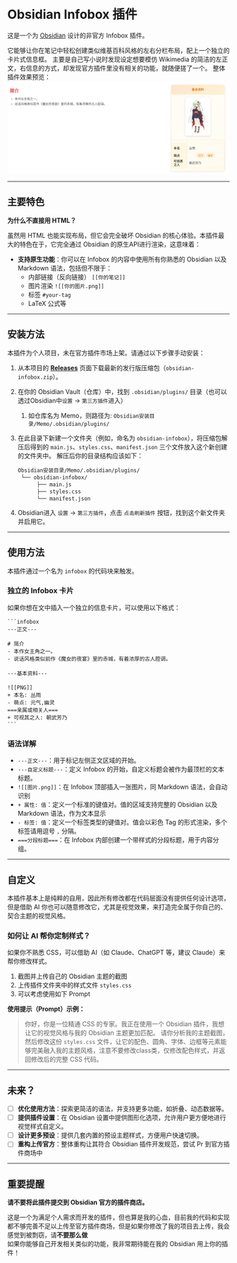 # Obsidian Infobox 插件

这是一个为 [Obsidian](https://obsidian.md) 设计的非官方 Infobox 插件。

它能够让你在笔记中轻松创建类似维基百科风格的左右分栏布局，配上一个独立的卡片式信息框。
主要是自己写小说时发现设定想要模仿 Wikimedia 的简洁的左正文，右信息的方式，却发现官方插件里没有相关的功能，就随便搓了一个。
整体插件效果预览：
![插件效果预览](readme_png/Example1.png)

---

## 主要特色

**为什么不直接用 HTML？**

虽然用 HTML 也能实现布局，但它会完全破坏 Obsidian 的核心体验。本插件最大的特色在于，它完全通过 Obsidian 的原生API进行渲染，这意味着：

- **支持原生功能**：你可以在 Infobox 的内容中使用所有你熟悉的 Obsidian 以及 Markdown 语法，包括但不限于：
  - 内部链接（反向链接） `[[你的笔记]]`
  - 图片渲染 `![[你的图片.png]]`
  - 标签 `#your-tag`
  - LaTeX 公式等

---

## 安装方法

本插件为个人项目，未在官方插件市场上架。请通过以下步骤手动安装：

1. 从本项目的 [**Releases**](https://github.com/shirumesu/obsidian-infobox/releases) 页面下载最新的发行版压缩包（`obsidian-infobox.zip`）。
2. 在你的 Obsidian Vault（仓库）中，找到 `.obsidian/plugins/` 目录（也可以透过Obsidian中`设置` -> `第三方插件`进入）
   1. 如仓库名为 Memo，则路径为: `Obsidian安装目录/Memo/.obsidian/plugins/`
3. 在此目录下新建一个文件夹（例如，命名为 `obsidian-infobox`），将压缩包解压后得到的 `main.js`、`styles.css`、`manifest.json` 三个文件放入这个新创建的文件夹中。
   解压后你的目录结构应该如下：

   ```
   Obsidian安装目录/Memo/.obsidian/plugins/
    └── obsidian-infobox/
         ├── main.js
         ├── styles.css
         └── manifest.json
   ```

4. Obsidian进入 `设置` -> `第三方插件`，点击 `点击刷新插件` 按钮，找到这个新文件夹并启用它。

---

## 使用方法

本插件通过一个名为 `infobox` 的代码块来触发。

### 独立的 Infobox 卡片

如果你想在文中插入一个独立的信息卡片，可以使用以下格式：

````
```infobox
---正文---

# 简介
- 本作女主角之一。
- 说话风格类似前作《魔女的夜宴》里的赤城，有着浓厚的古人腔调。

---基本资料---

![[PNG]]
+ 本名: 丛雨
- 萌点: 元气,幽灵
===亲属或相关人===
+ 可视其之人: 朝武芳乃
```
````

### 语法详解

- `---正文---`：用于标记左侧正文区域的开始。
- `---自定义标题---`：定义 Infobox 的开始，自定义标题会被作为最顶栏的文本标题。
- `![[图片.png]]`：在 Infobox 顶部插入一张图片，同 Markdown 语法，会自动识别
- `+ 属性: 值`：定义一个标准的键值对。值的区域支持完整的 Obsidian 以及 Markdown 语法，作为文本显示
- `- 标签: 值`：定义一个标签类型的键值对。值会以彩色 Tag 的形式渲染，多个标签请用逗号 `,` 分隔。
- `===分段标题===`：在 Infobox 内部创建一个带样式的分段标题，用于内容分组。

---

## 自定义

本插件基本上是纯粹的自用，因此所有修改都在代码层面没有提供任何设计选项，但是借助 AI 你也可以随意修改它，尤其是视觉效果，来打造完全属于你自己的、契合主题的视觉风格。

### 如何让 AI 帮你定制样式？

如果你不熟悉 CSS，可以借助 AI（如 Claude、ChatGPT 等，建议 Claude）来帮你修改样式。

1. 截图并上传自己的 Obsidian 主题的截图
2. 上传插件文件夹中的样式文件 `styles.css`
3. 可以考虑使用如下 Prompt

**使用提示（Prompt）示例：**

> 你好，你是一位精通 CSS 的专家。我正在使用一个 Obsidian 插件，我想让它的视觉风格与我的 Obsidian 主题更加匹配。
> 请你分析我的主题截图，然后修改这份 `styles.css` 文件，让它的配色、圆角、字体、边框等元素能够完美融入我的主题风格，注意不要修改class类，仅修改配色样式，并返回修改后的完整 CSS 代码。

---

## 未来？

- [ ] **优化使用方法**：探索更简洁的语法，并支持更多功能，如折叠、动态数据等。
- [ ] **提供插件设置**：在 Obsidian 设置中提供图形化选项，允许用户更方便地进行视觉样式自定义。
- [ ] **设计更多预设**：提供几套内置的预设主题样式，方便用户快速切换。
- [ ] **重构上传官方**：整体重构让其符合 Obsidian 插件开发规范，尝试 Pr 到官方插件商场中

---

## **重要提醒**

**请不要将此插件提交到 Obsidian 官方的插件商店。**

这是一个为满足个人需求而开发的插件，但也算是我的心血，目前我的代码和实现都不够完善不足以上传至官方插件商场，但是如果你修改了我的项目去上传，我会感觉到被剽窃，请**不要那么做**  
如果你能够自己开发相关类似的功能，我非常期待能在我的 Obsidian 用上你的插件！
